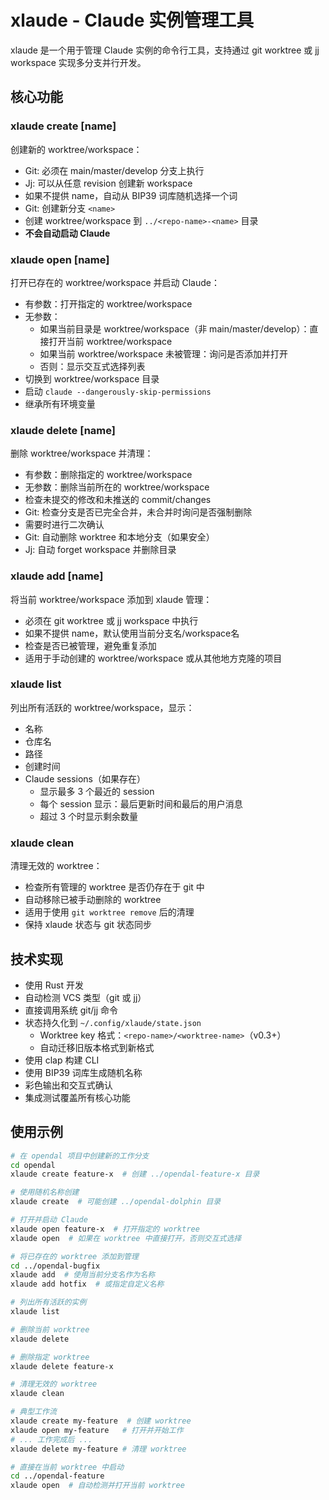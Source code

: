# xlaude - Claude 实例管理工具

xlaude 是一个用于管理 Claude 实例的命令行工具，支持通过 git worktree 或 jj workspace 实现多分支并行开发。

## 核心功能

### xlaude create [name]
创建新的 worktree/workspace：
- Git: 必须在 main/master/develop 分支上执行
- Jj: 可以从任意 revision 创建新 workspace
- 如果不提供 name，自动从 BIP39 词库随机选择一个词
- Git: 创建新分支 `<name>`
- 创建 worktree/workspace 到 `../<repo-name>-<name>` 目录
- **不会自动启动 Claude**

### xlaude open [name]
打开已存在的 worktree/workspace 并启动 Claude：
- 有参数：打开指定的 worktree/workspace
- 无参数：
  - 如果当前目录是 worktree/workspace（非 main/master/develop）：直接打开当前 worktree/workspace
  - 如果当前 worktree/workspace 未被管理：询问是否添加并打开
  - 否则：显示交互式选择列表
- 切换到 worktree/workspace 目录
- 启动 `claude --dangerously-skip-permissions`
- 继承所有环境变量

### xlaude delete [name]
删除 worktree/workspace 并清理：
- 有参数：删除指定的 worktree/workspace
- 无参数：删除当前所在的 worktree/workspace
- 检查未提交的修改和未推送的 commit/changes
- Git: 检查分支是否已完全合并，未合并时询问是否强制删除
- 需要时进行二次确认
- Git: 自动删除 worktree 和本地分支（如果安全）
- Jj: 自动 forget workspace 并删除目录

### xlaude add [name]
将当前 worktree/workspace 添加到 xlaude 管理：
- 必须在 git worktree 或 jj workspace 中执行
- 如果不提供 name，默认使用当前分支名/workspace名
- 检查是否已被管理，避免重复添加
- 适用于手动创建的 worktree/workspace 或从其他地方克隆的项目

### xlaude list
列出所有活跃的 worktree/workspace，显示：
- 名称
- 仓库名
- 路径
- 创建时间
- Claude sessions（如果存在）
  - 显示最多 3 个最近的 session
  - 每个 session 显示：最后更新时间和最后的用户消息
  - 超过 3 个时显示剩余数量

### xlaude clean
清理无效的 worktree：
- 检查所有管理的 worktree 是否仍存在于 git 中
- 自动移除已被手动删除的 worktree
- 适用于使用 `git worktree remove` 后的清理
- 保持 xlaude 状态与 git 状态同步

## 技术实现

- 使用 Rust 开发
- 自动检测 VCS 类型（git 或 jj）
- 直接调用系统 git/jj 命令
- 状态持久化到 `~/.config/xlaude/state.json`
  - Worktree key 格式：`<repo-name>/<worktree-name>`（v0.3+）
  - 自动迁移旧版本格式到新格式
- 使用 clap 构建 CLI
- 使用 BIP39 词库生成随机名称
- 彩色输出和交互式确认
- 集成测试覆盖所有核心功能

## 使用示例

```bash
# 在 opendal 项目中创建新的工作分支
cd opendal
xlaude create feature-x  # 创建 ../opendal-feature-x 目录

# 使用随机名称创建
xlaude create  # 可能创建 ../opendal-dolphin 目录

# 打开并启动 Claude
xlaude open feature-x  # 打开指定的 worktree
xlaude open  # 如果在 worktree 中直接打开，否则交互式选择

# 将已存在的 worktree 添加到管理
cd ../opendal-bugfix
xlaude add  # 使用当前分支名作为名称
xlaude add hotfix  # 或指定自定义名称

# 列出所有活跃的实例
xlaude list

# 删除当前 worktree
xlaude delete

# 删除指定 worktree
xlaude delete feature-x

# 清理无效的 worktree
xlaude clean

# 典型工作流
xlaude create my-feature  # 创建 worktree
xlaude open my-feature   # 打开并开始工作
# ... 工作完成后 ...
xlaude delete my-feature # 清理 worktree

# 直接在当前 worktree 中启动
cd ../opendal-feature
xlaude open  # 自动检测并打开当前 worktree
```